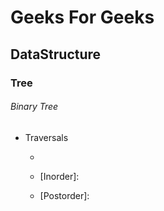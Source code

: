 # Geeks For Geeks

## DataStructure

### Tree

###### Binary Tree

- Traversals

  - [Preorder]: https://github.com/progresivoJS/GeeksForGeeks/DataStructures/Preorder.md

  - [Inorder]: 

  - [Postorder]: 

    ​